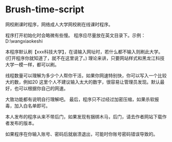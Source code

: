# Brush-time-script
网校刷课时程序，网络成人大学网校刷在线课时程序。

程序打开初始化时会略微有些慢。
程序应尽量放在英文目录下。示例： D:\wangxiaokeshi

本程序默认刷【xxx科技大学】，在请输入网址时，若什么都不输入则刷此大学。(打开程序你就知道了，就不在这里说了。)
理论来讲，只要网站样式和黑龙江科技大学一模一样，都可以刷。

线程数量可以理解为多少个人帮你干活，如果你网速特别快，你可以写入一个比较大的数，例如20 
这里个人不建议输入太大的数字，很容易让管理员发现。默认最好，也可以根据你自己的网速。

大致功能都有说明自行理解吧。  最后，程序只不过经过加密压缩，如果杀软报毒，加入白名单即可。

本人发布的程序从来不带后门，如果发现有捆绑木马，后门，请去作者网站下载作者发布的版本。

如果程序在你输入账号、密码后就崩溃退出，可能时你账号密码错误导致的。
